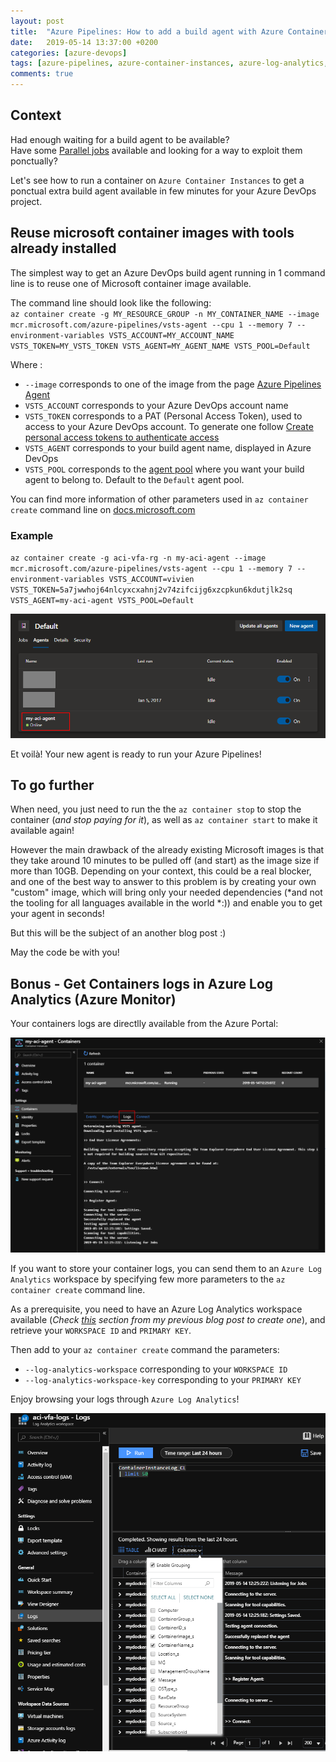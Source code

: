 ```yaml
---
layout: post
title:  "Azure Pipelines: How to add a build agent with Azure Container Instances"
date:   2019-05-14 13:37:00 +0200
categories: [azure-devops]
tags: [azure-pipelines, azure-container-instances, azure-log-analytics, azure-monitor, azure]
comments: true
---
```

## Context
Had enough waiting for a build agent to be available?  
Have some [Parallel jobs](https://docs.microsoft.com/en-us/azure/devops/pipelines/licensing/concurrent-jobs?view=azure-devops) available and looking for a way to exploit them ponctually?

Let's see how to run a container on `Azure Container Instances` to get a ponctual extra build agent available in few minutes for your Azure DevOps project.

## Reuse microsoft container images with tools already installed

The simplest way to get an Azure DevOps build agent running in 1 command line is to reuse one of Microsoft container image available.

The command line should look like the following:  
`az container create -g MY_RESOURCE_GROUP -n MY_CONTAINER_NAME --image mcr.microsoft.com/azure-pipelines/vsts-agent --cpu 1 --memory 7 --environment-variables VSTS_ACCOUNT=MY_ACCOUNT_NAME VSTS_TOKEN=MY_VSTS_TOKEN VSTS_AGENT=MY_AGENT_NAME VSTS_POOL=Default`

Where :
- `--image` corresponds to one of the image from the page [Azure Pipelines Agent](https://hub.docker.com/_/microsoft-azure-pipelines-vsts-agent)
- `VSTS_ACCOUNT` corresponds to your Azure DevOps account name
- `VSTS_TOKEN` corresponds to a PAT (Personal Access Token), used to access to your Azure DevOps account. To generate one follow [Create personal access tokens to authenticate access](https://docs.microsoft.com/en-us/azure/devops/integrate/get-started/authentication/pats?view=azure-devops#create-personal-access-tokens-to-authenticate-access)
- `VSTS_AGENT` corresponds to your build agent name, displayed in Azure DevOps
- `VSTS_POOL` corresponds to the [agent pool](https://docs.microsoft.com/en-us/azure/devops/pipelines/agents/pools-queues) where you want your build agent to belong to. Default to the `Default` agent pool.

You can find more information of other parameters used in `az container create` command line on [docs.microsoft.com](https://docs.microsoft.com/en-us/cli/azure/container?view=azure-cli-latest#az-container-create)

### Example
`az container create -g aci-vfa-rg -n my-aci-agent --image mcr.microsoft.com/azure-pipelines/vsts-agent --cpu 1 --memory 7 --environment-variables VSTS_ACCOUNT=vivien VSTS_TOKEN=5a7jwwhoj64nlcyxcxahnj2v74zifcijg6xzcpkun6kdutjlk2sq VSTS_AGENT=my-aci-agent VSTS_POOL=Default`

![01-azure-container-instances-running-azure-pipelines-build-agent](/assets/2019-05-14/01-azure-container-instances-running-azure-pipelines-build-agent.png)

Et voilà! Your new agent is ready to run your Azure Pipelines!

## To go further

When need, you just need to run the the `az container stop` to stop the container (*and stop paying for it*), as well as `az container start` to make it available again!

However the main drawback of the already existing Microsoft images is that they take around 10 minutes to be pulled off (and start) as the image size if more than 10GB. Depending on your context, this could be a real blocker, and one of the best way to answer to this problem is by creating your own "custom" image, which will bring only your needed dependencies (*and not the tooling for all languages available in the world *:)) and enable you to get your agent in seconds! 

But this will be the subject of an another blog post :)

May the code be with you!

## Bonus - Get Containers logs in Azure Log Analytics (Azure Monitor)

Your containers logs are directlly available from the Azure Portal:

![02-azure-container-instances-logs-from-azure-portal](/assets/2019-05-14/02-azure-container-instances-logs-from-azure-portal.png)

If you want to store your container logs, you can send them to an `Azure Log Analytics` workspace by specifying few more parameters to the `az container create` command line.

As a prerequisite, you need to have an Azure Log Analytics workspace available (*Check [this](https://www.vivienfabing.com/aspnetcore/2019/02/21/how-to-add-logging-on-azure-with-aspnetcore-and-serilog.html#creating-the-azure-log-analytics-service-from-azure-portal) section from my previous blog post to create one*), and retrieve your `WORKSPACE ID` and `PRIMARY KEY`.

Then add to your `az container create` command the parameters:
- `--log-analytics-workspace` corresponding to your `WORKSPACE ID`
- `--log-analytics-workspace-key` corresponding to your `PRIMARY KEY`

Enjoy browsing your logs through `Azure Log Analytics`! 

![03-azure-container-instances-logs-from-azure-log-analytics](/assets/2019-05-14/03-azure-container-instances-logs-from-azure-log-analytics.png)
